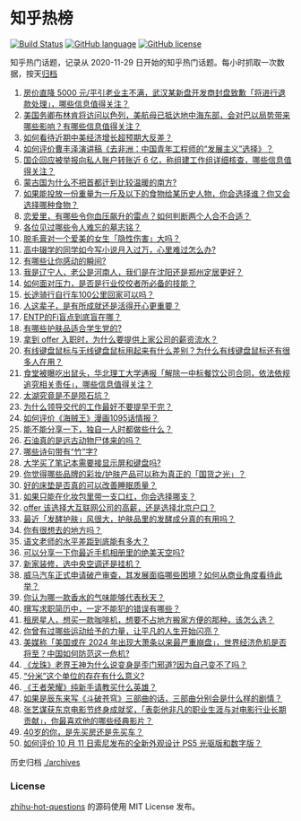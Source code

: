 # 知乎热榜
[![Build Status](https://github.com/ToWeLong/zhihu-hot-questions/workflows/CI/badge.svg)](https://github.com/ToWeLong/zhihu-hot-questions/actions)
[![GitHub language](https://img.shields.io/badge/language-golang-orange.svg)](https://golang.org/)
[![GitHub license](https://img.shields.io/github/license/ToWeLong/zhihu-hot-questions)](https://github.com/ToWeLong/zhihu-hot-questions/blob/main/LICENSE)

知乎热门话题，记录从 2020-11-29 日开始的知乎热门话题。每小时抓取一次数据，按天[归档](./archives)

<!-- BEGIN -->

1. [房价直降 5000 元/平引老业主不满，武汉某新盘开发商封盘致歉「将进行退款处理」，哪些信息值得关注？](https://www.zhihu.com/question/625538253)
1. [美国务卿布林肯将访问以色列，美航母已抵达地中海东部，会对巴以局势带来哪些影响？有哪些信息值得关注？](https://www.zhihu.com/question/625575622)
1. [如何看待近期中美经济增长超预期大反差？](https://www.zhihu.com/question/625490744)
1. [如何评价曹丰泽演讲稿《去非洲：中国青年工程师的“发展主义”选择》？](https://www.zhihu.com/question/625136315)
1. [国企回应被举报向私人账户转账近 6 亿，称组建工作组详细核查，哪些信息值得关注？](https://www.zhihu.com/question/625580769)
1. [蒙古国为什么不把首都迁到比较温暖的南方?](https://www.zhihu.com/question/625208179)
1. [如果能投放一份重量为一斤及以下的食物给某历史人物，你会选择谁？你又会选择哪种食物？](https://www.zhihu.com/question/624703829)
1. [恋爱里，有哪些令你血压飙升的雷点？如何判断两个人合不合适？](https://www.zhihu.com/question/623133385)
1. [各位见过哪些令人难忘的墓志铭？](https://www.zhihu.com/question/329213271)
1. [脱毛膏对一个爱美的女生「隐性伤害」大吗？](https://www.zhihu.com/question/625587898)
1. [高中辍学的同学如今写小说月入过万，心里难过怎么办?](https://www.zhihu.com/question/625294740)
1. [有哪些让你感动的瞬间?](https://www.zhihu.com/question/56528502)
1. [我是辽宁人，老公是河南人，我们是在沈阳还是郑州定居更好？](https://www.zhihu.com/question/412081803)
1. [如何面对压力，是否是行业佼佼者所必备的技能？](https://www.zhihu.com/question/625590646)
1. [长途骑行自行车100公里回家可以吗？](https://www.zhihu.com/question/624813425)
1. [人这辈子，是有所成就还是活得开心更重要？](https://www.zhihu.com/question/625228511)
1. [ENTP的Fi盲点到底盲在哪？](https://www.zhihu.com/question/538029332)
1. [有哪些护肤品适合学生党的?](https://www.zhihu.com/question/624454380)
1. [拿到 offer 入职时，为什么要提供上家公司的薪资流水？](https://www.zhihu.com/question/622558977)
1. [有线键盘鼠标与无线键盘鼠标用起来有什么差别？为什么有线键盘鼠标还有很多人在用？](https://www.zhihu.com/question/619448176)
1. [食堂被曝吃出鼠头，华北理工大学通报「解除一中标餐饮公司合同，依法依规追究相关责任」，哪些信息值得关注？](https://www.zhihu.com/question/625538137)
1. [太湖究竟是不是陨石坑？](https://www.zhihu.com/question/380666293)
1. [为什么领导交代的工作最好不要提早干完？](https://www.zhihu.com/question/625032448)
1. [如何评价《海贼王》漫画1095话情报？](https://www.zhihu.com/question/625575192)
1. [能不能分享一下，独自一人时都做些什么？](https://www.zhihu.com/question/624135389)
1. [石油真的是远古动物尸体来的吗？](https://www.zhihu.com/question/620169590)
1. [哪些诗句带有“竹”字?](https://www.zhihu.com/question/625500919)
1. [大学买了笔记本需要接显示屏和键盘吗?](https://www.zhihu.com/question/614961289)
1. [你觉得哪些品牌的彩妆/护肤产品可以称为真正的「国货之光」？](https://www.zhihu.com/question/621653314)
1. [好的床垫是否真的可以改善睡眠质量？](https://www.zhihu.com/question/622755882)
1. [如果只能在化妆包里带一支口红，你会选择哪支？](https://www.zhihu.com/question/625152049)
1. [offer 该选择大互联网公司的高薪，还是选择北京户口？](https://www.zhihu.com/question/622558808)
1. [最近「发酵护肤」风很大，护肤品里的发酵成分真的有用吗？](https://www.zhihu.com/question/621838691)
1. [你有很想去的地方吗？](https://www.zhihu.com/question/624692633)
1. [语文老师的水平差距到底能有多大？](https://www.zhihu.com/question/273698310)
1. [可以分享一下你最近手机相册里的绝美天空吗?](https://www.zhihu.com/question/621393240)
1. [新家装修，选中央空调还是挂机？](https://www.zhihu.com/question/551579481)
1. [威马汽车正式申请破产审查，其发展面临哪些困境？如何从商业角度看待此举？](https://www.zhihu.com/question/625469149)
1. [你认为哪一款香水的气味能够代表秋天？](https://www.zhihu.com/question/620752296)
1. [撰写求职简历中，一定不能犯的错误有哪些？](https://www.zhihu.com/question/622553976)
1. [租房星人，想买一款咖啡机，想要不占地方搬家方便的那种，该怎么选？](https://www.zhihu.com/question/623029823)
1. [你曾有过哪些运动给予的力量，让平凡的人生开始闪亮？](https://www.zhihu.com/question/620919275)
1. [美媒称「美国或在 2024 年出现大萧条以来最严重崩盘」，世界经济危机是否将至？中国如何防范这一危机?](https://www.zhihu.com/question/625296937)
1. [《龙珠》老界王神为什么说变身是歪门邪道?因为自己变不了吗？](https://www.zhihu.com/question/444368932)
1. [“分米”这个单位的存在有什么意义?](https://www.zhihu.com/question/29865962)
1. [《王者荣耀》纯新手请教买什么英雄？](https://www.zhihu.com/question/619776546)
1. [如果是辰东来写《斗破苍穹》三部曲的话，三部曲分别会是什么样的剧情？](https://www.zhihu.com/question/622312854)
1. [张艺谋获东京电影节终身成就奖，「表彰他非凡的职业生涯与对电影行业长期贡献」，你最喜欢他的哪些经典影片？](https://www.zhihu.com/question/625467902)
1. [40岁的你，是先买房还是先买车？](https://www.zhihu.com/question/625442209)
1. [如何评价 10 月 11 日索尼发布的全新外观设计 PS5 光驱版和数字版？](https://www.zhihu.com/question/625553672)

<!-- END -->

历史归档 [./archives](./archives)


### License
[zhihu-hot-questions](https://github.com/towelong/zhihu-hot-questions) 的源码使用 MIT License 发布。